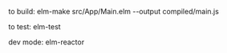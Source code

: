 to build:
elm-make src/App/Main.elm --output compiled/main.js

to test:
elm-test

dev mode:
elm-reactor
